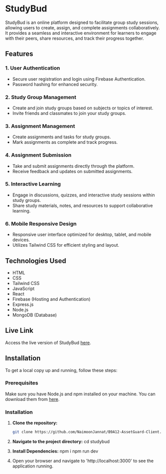 # StudyBud

StudyBud is an online platform designed to facilitate group study sessions, allowing users to create, assign, and complete assignments collaboratively. It provides a seamless and interactive environment for learners to engage with their peers, share resources, and track their progress together.

## Features

### 1. User Authentication
- Secure user registration and login using Firebase Authentication.
- Password hashing for enhanced security.

### 2. Study Group Management
- Create and join study groups based on subjects or topics of interest.
- Invite friends and classmates to join your study groups.

### 3. Assignment Management
- Create assignments and tasks for study groups.
- Mark assignments as complete and track progress.

### 4. Assignment Submission
- Take and submit assignments directly through the platform.
- Receive feedback and updates on submitted assignments.

### 5. Interactive Learning
- Engage in discussions, quizzes, and interactive study sessions within study groups.
- Share study materials, notes, and resources to support collaborative learning.

### 6. Mobile Responsive Design
- Responsive user interface optimized for desktop, tablet, and mobile devices.
- Utilizes Tailwind CSS for efficient styling and layout.

## Technologies Used

- HTML
- CSS
- Tailwind CSS
- JavaScript
- React
- Firebase (Hosting and Authentication)
- Express.js
- Node.js
- MongoDB (Database)

## Live Link

Access the live version of StudyBud [here](https://b9a11-studybud-client.vercel.app).

## Installation

To get a local copy up and running, follow these steps:

### Prerequisites

Make sure you have Node.js and npm installed on your machine. You can download them from [here](https://nodejs.org/).

### Installation

1. **Clone the repository:**
   ```sh
   git clone https://github.com/NaimoonJannat/B9A12-AssetGuard-Client.git

 2. **Navigate to the project directory:** 
   cd studybud

3. **Install Dependencies:**
    npm i 
    npm run dev

4. Open your browser and navigate to 'http://localhost:3000' to see the application running.


